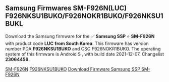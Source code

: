 <h2>Samsung Firmwares SM-F926N(LUC) F926NKSU1BUKO/F926NOKR1BUKO/F926NKSU1BUKL</h2>
Download the Samsung firmware for the ✅ <strong>Samsung SSP </strong> ⭐ <strong>SM-F926N</strong> with product code <strong>LUC</strong> <strong> from South Korea</strong>. This firmware has version number PDA <strong>F926NKSU1BUKO</strong> and CSC F926NOKR1BUKO. The operating system of this firmware is Android S , with build date 2021-12-07. Changelist <strong>23064456</strong>.


[SM-F926N](https://samfirm.shop/samsung/model/SM-F926N)
[F926NKSU1BUKO](https://samfirm.shop/samsung/pda/F926NKSU1BUKO)
[Download Firmware Samsung SSP SM-F926N](https://samfirm.shop/samsung/firmware/480946)
